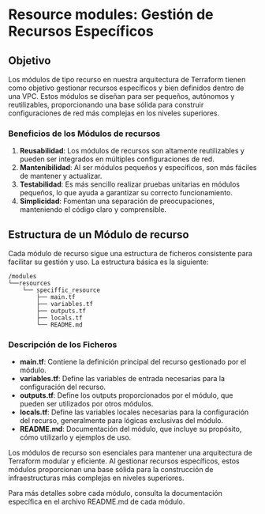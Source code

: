 # Resource modules: Gestión de Recursos Específicos

## Objetivo

Los módulos de tipo recurso en nuestra arquitectura de Terraform tienen como objetivo gestionar recursos específicos y bien definidos dentro de una VPC. Estos módulos se diseñan para ser pequeños, autónomos y reutilizables, proporcionando una base sólida para construir configuraciones de red más complejas en los niveles superiores.

### Beneficios de los Módulos de recursos

1. **Reusabilidad**: Los módulos de recursos son altamente reutilizables y pueden ser integrados en múltiples configuraciones de red.
2. **Mantenibilidad**: Al ser módulos pequeños y específicos, son más fáciles de mantener y actualizar.
3. **Testabilidad**: Es más sencillo realizar pruebas unitarias en módulos pequeños, lo que ayuda a garantizar su correcto funcionamiento.
4. **Simplicidad**: Fomentan una separación de preocupaciones, manteniendo el código claro y comprensible.

## Estructura de un Módulo de recurso

Cada módulo de recurso sigue una estructura de ficheros consistente para facilitar su gestión y uso. La estructura básica es la siguiente:

```
/modules
└──resources
    └── speciffic_resource
        ├── main.tf
        ├── variables.tf
        ├── outputs.tf
        ├── locals.tf
        └── README.md
```

### Descripción de los Ficheros

- **main.tf**: Contiene la definición principal del recurso gestionado por el módulo.
- **variables.tf**: Define las variables de entrada necesarias para la configuración del recurso.
- **outputs.tf**: Define los outputs proporcionados por el módulo, que pueden ser utilizados por otros módulos.
- **locals.tf**: Define las variables locales necesarias para la configuración del recurso, generalmente para lógicas exclusivas del módulo.
- **README.md**: Documentación del módulo, que incluye su propósito, cómo utilizarlo y ejemplos de uso.

Los módulos de recurso son esenciales para mantener una arquitectura de Terraform modular y eficiente. Al gestionar recursos específicos, estos módulos proporcionan una base sólida para la construcción de infraestructuras más complejas en niveles superiores.

Para más detalles sobre cada módulo, consulta la documentación específica en el archivo README.md de cada módulo.

